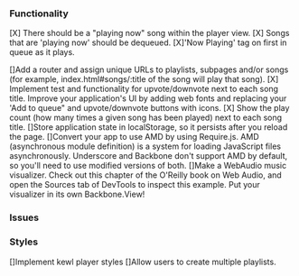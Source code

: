 


### Functionality
[X] There should be a "playing now" song within the player view.
[X] Songs that are 'playing now' should be dequeued.
 [X]'Now Playing' tag on first in queue as it plays.

[]Add a router and assign unique URLs to playlists, subpages and/or songs (for example, index.html#songs/:title of the song will play that song).
[X] Implement test and functionality for upvote/downvote next to each song title. Improve your application's UI by adding web fonts and replacing your 'Add to queue" and upvote/downvote buttons with icons.
[X] Show the play count (how many times a given song has been played) next to each song title.
[]Store application state in localStorage, so it persists after you reload the page.
[]Convert your app to use AMD by using Require.js. AMD (asynchronous module definition) is a system for loading JavaScript files asynchronously. Underscore and Backbone don't support AMD by default, so you'll need to use modified versions of both.
[]Make a WebAudio music visualizer. Check out this chapter of the O'Reilly book on Web Audio, and open the Sources tab of DevTools to inspect this example. Put your visualizer in its own Backbone.View!




### Issues

### Styles
[]Implement kewl player styles
[]Allow users to create multiple playlists.


